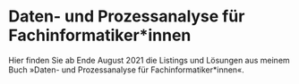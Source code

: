 # Daten- und Prozessanalyse für Fachinformatiker*innen
Hier finden Sie ab Ende August 2021 die Listings und Lösungen aus meinem Buch »Daten- und Prozessanalyse für Fachinformatiker*innen«.
